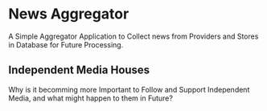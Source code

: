 # News Aggregator
A Simple Aggregator Application to Collect news from Providers and Stores in Database for Future Processing.

## Independent Media Houses
Why is it becomming more Important to Follow and Support Independent Media, and what might happen to them in Future?